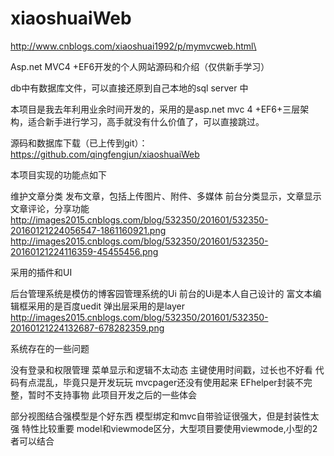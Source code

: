 # xiaoshuaiWeb

http://www.cnblogs.com/xiaoshuai1992/p/mymvcweb.html\

Asp.net MVC4 +EF6开发的个人网站源码和介绍（仅供新手学习）


db中有数据库文件，可以直接还原到自己本地的sql server 中

本项目是我去年利用业余时间开发的，采用的是asp.net mvc 4 +EF6+三层架构，适合新手进行学习，高手就没有什么价值了，可以直接跳过。

源码和数据库下载（已上传到git）：https://github.com/qingfengjun/xiaoshuaiWeb

本项目实现的功能点如下

维护文章分类
发布文章，包括上传图片、附件、多媒体
前台分类显示，文章显示
文章评论，分享功能
http://images2015.cnblogs.com/blog/532350/201601/532350-20160121224056547-1861160921.png
http://images2015.cnblogs.com/blog/532350/201601/532350-20160121224116359-45455456.png

采用的插件和UI

后台管理系统是模仿的博客园管理系统的Ui
前台的Ui是本人自己设计的
富文本编辑框采用的是百度uedit
弹出层采用的是layer
http://images2015.cnblogs.com/blog/532350/201601/532350-20160121224132687-678282359.png

系统存在的一些问题

没有登录和权限管理
菜单显示和逻辑不太动态
主键使用时间戳，过长也不好看
代码有点混乱，毕竟只是开发玩玩
mvcpager还没有使用起来
EFhelper封装不完整，暂时不支持事物
此项目开发之后的一些体会

部分视图结合强模型是个好东西
模型绑定和mvc自带验证很强大，但是封装性太强
特性比较重要
model和viewmode区分，大型项目要使用viewmode,小型的2者可以结合
